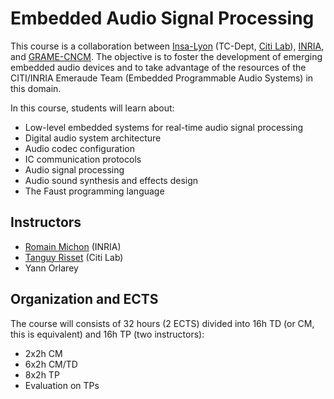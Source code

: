 # Embedded Audio Signal Processing

This course is a collaboration between [Insa-Lyon](https://www.insa-lyon.fr/en/) (TC-Dept, [Citi Lab](http://www.citi-lab.fr/)), [INRIA](https://www.inria.fr/fr), and [GRAME-CNCM](http://www.grame.fr). The objective is to foster the development of emerging embedded audio devices and to take advantage of the resources of the CITI/INRIA Emeraude Team (Embedded Programmable Audio Systems) in this domain.

In this course, students will learn about:

* Low-level embedded systems for real-time audio signal processing
* Digital audio system architecture
* Audio codec configuration
* IC communication protocols
* Audio signal processing
* Audio sound synthesis and effects design 
* The Faust programming language

## Instructors

* [Romain Michon](https://ccrma.stanford.edu/~rmichon) (INRIA)
* [Tanguy Risset](http://perso.citi.insa-lyon.fr/trisset/) (Citi Lab)
* Yann Orlarey

## Organization and ECTS

The course will consists of 32 hours (2 ECTS) divided into 16h TD (or CM, this is equivalent) and 16h TP (two instructors):

* 2x2h CM
* 6x2h CM/TD
* 8x2h TP
* Evaluation on TPs

<!--
## Course Overview

* **Lecture 1: [Course Introduction and Programming Environment Setup](lectures/lecture1.md)** -- *15/09/2020 08h00-10h00 5TC-G2*
* **Lecture 2: [Audio Signal Processing Fundamentals](lectures/lecture2.md)** -- *15/09/2020 10h00-12h00 5TC-G2*
* **Lecture 3: [Digital Audio Systems Architectures and Audio Callback](lectures/lecture3.md)** -- *18/09/2020 14h00-16h00 5TC-G2*
* **Lecture 4: [Audio Codec Configuration](lectures/lecture4.md)** -- *18/09/2020 16h00-18h00 5TC-G2*
* **Lecture 5: [Audio Processing Basics I](lectures/lecture5.md)** -- *21/09/2020 08h00-10h00 5TC-G2*
* **Lecture 6: [Audio Processing Basics II](lectures/lecture6.md)** -- *21/09/2020 10h00-12h00 5TC-G2*
* **Lecture 7:  RTone Talk** -- *21/09/2020 14h00-16h00 5TC-G2*
* **Lecture 8: Faust Tutorial** -- *21/09/2020 16h00-18h00 5TC-G2*
* **Lecture 9: Embedded System Peripherals** -- *22/09/2020 08h00-10h00 5TC-G2*
* **Lecture 10:Embedded OS, FreeRTOS, Embedded Linux Devices** -- *22/09/2020 10h00-12h00 5TC-G2*
* **Lecture 11: [Faust on the LyraT and Advanced Control](lectures/lecture11.md)** -- *22/09/2020 10h00-12h00 5TC-G2*
* **Sessions 12-14: Mini-project**
    * *22/09/2020 16h00-18h00 5TC-G2*
    * *30/09/2020 10h00-12h00 5TC-G2*
    * *07/10/2020 10h00-12h00 5TC-G2*
-->
